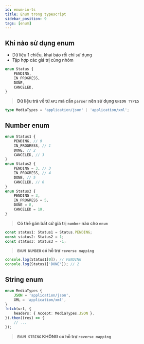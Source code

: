 ```yaml
---
id: enum-in-ts
title: Enum trong typescript
sidebar_position: 9
tags: [enum]
---
```


## Khi nào sử dụng enum

-   Dữ liệu 1 chiều, khai báo rồi chỉ sử dụng
-   Tập hợp các giá trị cùng nhóm

```ts
enum Status {
    PENDING,
    IN_PROGRESS,
    DONE,
    CANCELED,
}
```

> **Dữ liệu trả về từ `API` mà cần `parser` nên sử dụng `UNION TYPES`**

```ts
type MediaTypes = 'application/json' | 'application/xml';
```

## Number enum

```ts
enum Status1 {
    PENDING, // 0
    IN_PROGRESS, // 1
    DONE, // 2
    CANCELED, // 3
}
enum Status2 {
    PENDING = 3, // 3
    IN_PROGRESS, // 4
    DONE, // 5
    CANCELED, // 6
}
enum Status3 {
    PENDING = 3,
    IN_PROGRESS = 5,
    DONE = 8,
    CANCELED = 10,
}
```

> **Có thể gán bất cứ giá trị `number` nào cho `enum`**

```ts
const status1: Status1 = Status.PENDING;
const status2: Status2 = 1;
const status3: Status3 = -1;
```

> **`ENUM NUMBER` có hỗ trợ `reverse mapping`**

```ts
console.log(Status1[0]); // PENDING
console.log(Status1['DONE']); // 2
```

## String enum

```ts
enum MediaTypes {
    JSON = 'application/json',
    XML = 'application/xml',
}
fetch(url, {
    headers: { Accept: MediaTypes.JSON },
}).then((res) => {
    // ...
});
```

> **`ENUM STRING` KHÔNG có hỗ trợ `reverse mapping`**
